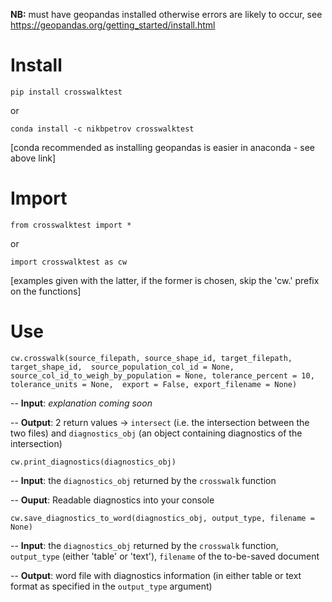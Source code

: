 **NB:** must have geopandas installed otherwise errors are likely to occur, see https://geopandas.org/getting_started/install.html

# Install

`pip install crosswalktest`

or

`conda install -c nikbpetrov crosswalktest`

[conda recommended as installing geopandas is easier in anaconda - see above link]

# Import

`from crosswalktest import *`

or

`import crosswalktest as cw`

[examples given with the latter, if the former is chosen, skip the 'cw.' prefix on the functions]

# Use

`cw.crosswalk(source_filepath, source_shape_id, target_filepath, target_shape_id, 
				source_population_col_id = None, source_col_id_to_weigh_by_population = None,
				tolerance_percent = 10, tolerance_units = None, 
				export = False, export_filename = None)`

-- **Input**: *explanation coming soon*

-- **Output**: 2 return values -> `intersect` (i.e. the intersection between the two files) and `diagnostics_obj` (an object containing diagnostics of the intersection)

`cw.print_diagnostics(diagnostics_obj)`

-- **Input**: the `diagnostics_obj` returned by the `crosswalk` function

-- **Ouput**: Readable diagnostics into your console

`cw.save_diagnostics_to_word(diagnostics_obj, output_type, filename = None)`

-- **Input**: the `diagnostics_obj` returned by the `crosswalk` function, `output_type` (either 'table' or 'text'), `filename` of the to-be-saved document

-- **Output**: word file with diagnostics information (in either table or text format as specified in the `output_type` argument)

